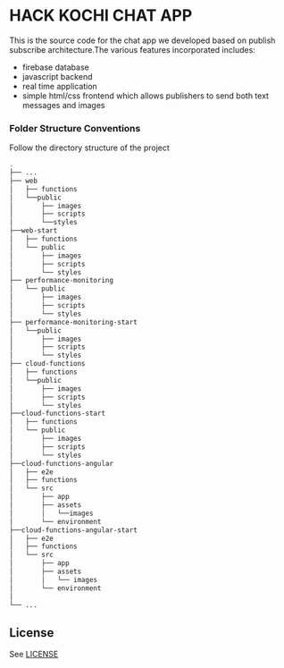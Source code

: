 # HACK KOCHI CHAT APP

This is the source code for the chat app we developed based on publish subscribe architecture.The various features incorporated includes:
 * firebase database
 * javascript backend
 * real time application
 * simple html/css frontend which allows publishers to send both text messages and images
### Folder Structure Conventions
Follow the directory structure of the project
``` bash
. 
├── ... 
├── web 
│   ├── functions 
│   └──public 
│       ├── images 
│       ├── scripts 
│       └──styles 
├──web-start 
│   ├── functions 
│   └── public 
│       ├── images 
│       ├── scripts 
│       └── styles 
├── performance-monitoring 
│   └── public 
│       ├── images 
│       ├── scripts 
│       └── styles 
├── performance-monitoring-start 
│   └──public 
│       ├── images 
│       ├── scripts 
│       └── styles 
├──	cloud-functions 
│   ├── functions 
│   └──public 
│       ├── images 
│       ├── scripts 
│       └── styles 
├──cloud-functions-start 
│   ├── functions 
│   └── public 
│       ├── images 
│       ├── scripts 
│       └── styles 
├──cloud-functions-angular 
│   ├── e2e 
│   ├── functions 
│   └── src 
│       ├── app 
│       ├── assets 
│       │   └──images 
│       └── environment 
├──cloud-functions-angular-start 
│   ├── e2e 
│   ├── functions 
│   └── src 
│       ├── app 
│       ├── assets 
│       │   └── images 
│       └── environment                
│     
└── ... 
```

## License
See [LICENSE](LICENSE)
